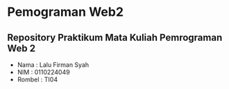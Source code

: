# Pemograman Web2
## Repository Praktikum Mata Kuliah Pemrograman Web 2
- Nama : Lalu Firman Syah
- NIM : 0110224049
- Rombel : TI04 
